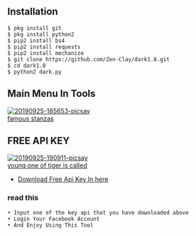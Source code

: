 ## Installation
```
$ pkg install git
$ pkg install python2
$ pip2 install bs4
$ pip2 install requests
$ pip2 install mechanize
$ git clone https://github.com/Zen-Clay/dark1.8.git
$ cd dark1.8
$ python2 dark.py
```
## Main Menu In Tools
<a href="https://ibb.co/MCN9KRq"><img src="https://i.ibb.co/bKd7Yrp/20190925-185653-picsay.jpg" alt="20190925-185653-picsay" border="0"></a><br /><a target='_blank' href='https://poetandpoem.com/2-stanza'>famous stanzas</a><br />

## FREE API KEY 
<a href="https://ibb.co/YkhHczf"><img src="https://i.ibb.co/pzdYft4/20190925-190911-picsay.jpg" alt="20190925-190911-picsay" border="0"></a><br /><a target='_blank' href='https://babynamesetc.com/animal'>young one of tiger is called</a><br />

* [Download Free Api Key In here](https://linkerload.com/wTqCb)

### read this
```
• Input one of the key api that you have downloaded above
• Login Your Facebook Account
• And Enjoy Using This Tool
```
